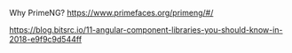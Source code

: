 Why PrimeNG?
https://www.primefaces.org/primeng/#/


https://blog.bitsrc.io/11-angular-component-libraries-you-should-know-in-2018-e9f9c9d544ff

